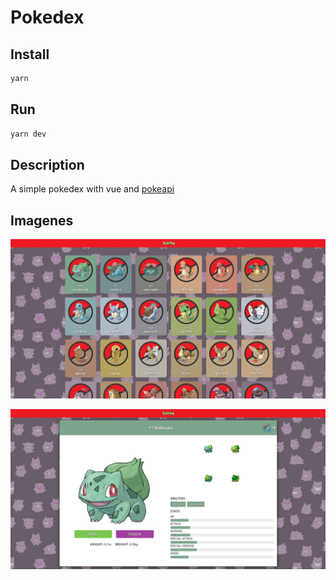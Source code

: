 # Pokedex

## Install
```sh
yarn
```

## Run
```sh
yarn dev
```

## Description 
A simple pokedex with vue and [pokeapi](https://pokeapi.co/)

## Imagenes
![Pokedex](https://raw.githubusercontent.com/arsalas/pokedex/main/pokedex.png)

![Pokedex](https://raw.githubusercontent.com/arsalas/pokedex/main/pokedex_details.png)
